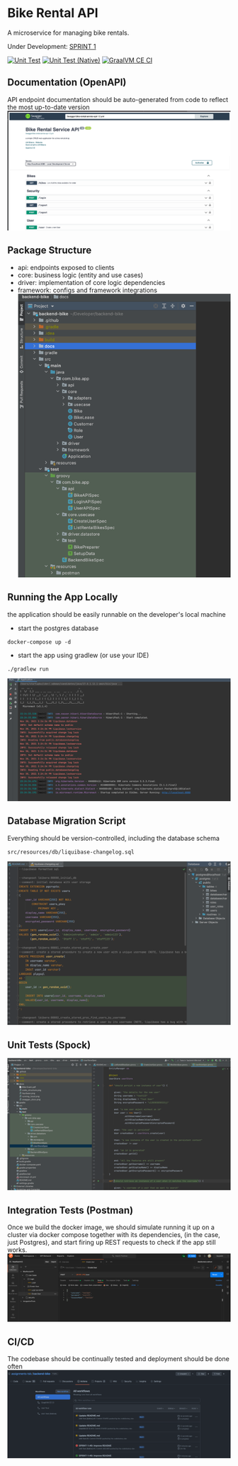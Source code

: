 # Bike Rental API
A microservice for managing bike rentals.

Under Development: [SPRINT 1](https://github.com/assignments-tsb/backend-bike/projects/2)

[![Unit Test](https://github.com/assignments-tsb/backend-bike/actions/workflows/unit_test.yml/badge.svg)](https://github.com/assignments-tsb/backend-bike/actions/workflows/unit_test.yml)
[![Unit Test (Native)](https://github.com/assignments-tsb/backend-bike/actions/workflows/unit_test_native.yml/badge.svg)](https://github.com/assignments-tsb/backend-bike/actions/workflows/unit_test_native.yml)
[![GraalVM CE CI](https://github.com/assignments-tsb/backend-bike/actions/workflows/graalvm.yml/badge.svg)](https://github.com/assignments-tsb/backend-bike/actions/workflows/graalvm.yml)

## Documentation (OpenAPI)
API endpoint documentation should be auto-generated from code to reflect the most up-to-date version
![Swagger Docs](docs/swagger_docs.png)

## Package Structure
- api: endpoints exposed to clients
- core: business logic (entity and use cases)
- driver: implementation of core logic dependencies
- framework: configs and framework integrations
![Packege Structure](docs/code_structure.png)

## Running the App Locally
the application should be easily runnable on the developer's local machine
- start the postgres database
```
docker-compose up -d
```
- start the app using gradlew (or use your IDE)
```
./gradlew run
```
![Local Run](docs/running_local.png)

## Database Migration Script
Everything should be version-controlled, including the database schema
```
src/resources/db/liquibase-changelog.sql
```
![Liquibase](docs/liquibase.png)

## Unit Tests (Spock)
![Unit Test](docs/unit_tests.png)

## Integration Tests (Postman)
Once we build the docker image, we should simulate running it up on a cluster via docker compose together with its dependencies, (in the case, just Postgres), and start firing up REST requests to check if the app still works.
![Integration Tests](docs/postman.png)

## CI/CD
The codebase should be continually tested and deployment should be done often
![Github Actions](docs/github_actions.png)